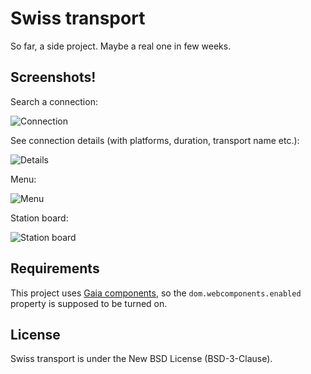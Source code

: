 # Swiss transport

So far, a side project. Maybe a real one in few weeks.

## Screenshots!

Search a connection:

![Connection](http://i.imgur.com/M9VUpQC.png)

See connection details (with platforms, duration, transport name etc.):

![Details](http://i.imgur.com/s9VV8Wu.png)

Menu:

![Menu](http://i.imgur.com/99JjeWC.png)

Station board:

![Station board](http://i.imgur.com/psg704X.png)

## Requirements

This project uses [Gaia components](https://wiki.mozilla.org/Gaia/Shared/Components), so the
`dom.webcomponents.enabled` property is supposed to be turned on.

## License

Swiss transport is under the New BSD License (BSD-3-Clause).

